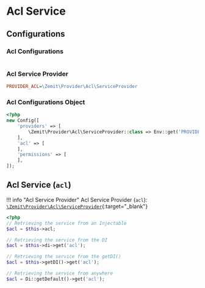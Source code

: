 # Acl Service

## Configurations

### Acl Configurations

```ini
```

### Acl Service Provider

```ini
PROVIDER_ACL=\Zemit\Provider\Acl\ServiceProvider
```

### Acl Configurations Object

```php
<?php
new Config([
    'providers' => [
        \Zemit\Provider\Acl\ServiceProvider::class => Env::get('PROVIDER_ACL', \Zemit\Provider\Acl\ServiceProvider::class),
    ],
    'acl' => [
    ],
    'permissions' => [
    ],
]);
```

## Acl Service (`acl`)

!!! info "Acl Service Provider"
    Acl Service Provider (`acl`):
    [`\Zemit\Provider\Acl\ServiceProvider`](https://github.com/zemit-cms/core/blob/master/src/Provider/Acl/ServiceProvider.php){:target="_blank"}

```php
<?php
// Retrieving the service from an Injectable
$acl = $this->acl;

// Retrieving the service from the DI
$acl = $this->di->get('acl');

// Retrieving the service from the getDI()
$acl = $this->getDI()->get('acl');

// Retrieving the service from anywhere
$acl = Di::getDefault()->get('acl');
```
